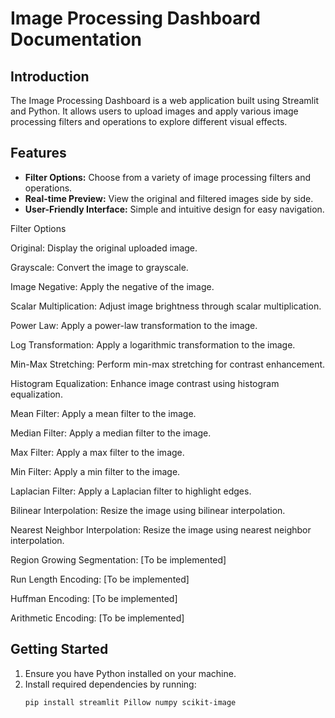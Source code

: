 # Image Processing Dashboard Documentation

## Introduction
The Image Processing Dashboard is a web application built using Streamlit and Python. It allows users to upload images and apply various image processing filters and operations to explore different visual effects.

## Features
- **Filter Options:** Choose from a variety of image processing filters and operations.
- **Real-time Preview:** View the original and filtered images side by side.
- **User-Friendly Interface:** Simple and intuitive design for easy navigation.

Filter Options

Original: Display the original uploaded image.

Grayscale: Convert the image to grayscale.

Image Negative: Apply the negative of the image.

Scalar Multiplication: Adjust image brightness through scalar multiplication.

Power Law: Apply a power-law transformation to the image.

Log Transformation: Apply a logarithmic transformation to the image.

Min-Max Stretching: Perform min-max stretching for contrast enhancement.

Histogram Equalization: Enhance image contrast using histogram equalization.

Mean Filter: Apply a mean filter to the image.

Median Filter: Apply a median filter to the image.

Max Filter: Apply a max filter to the image.

Min Filter: Apply a min filter to the image.

Laplacian Filter: Apply a Laplacian filter to highlight edges.

Bilinear Interpolation: Resize the image using bilinear interpolation.

Nearest Neighbor Interpolation: Resize the image using nearest neighbor interpolation.

Region Growing Segmentation: [To be implemented]

Run Length Encoding: [To be implemented]

Huffman Encoding: [To be implemented]

Arithmetic Encoding: [To be implemented]



## Getting Started
1. Ensure you have Python installed on your machine.
2. Install required dependencies by running:
   ```bash
   pip install streamlit Pillow numpy scikit-image
